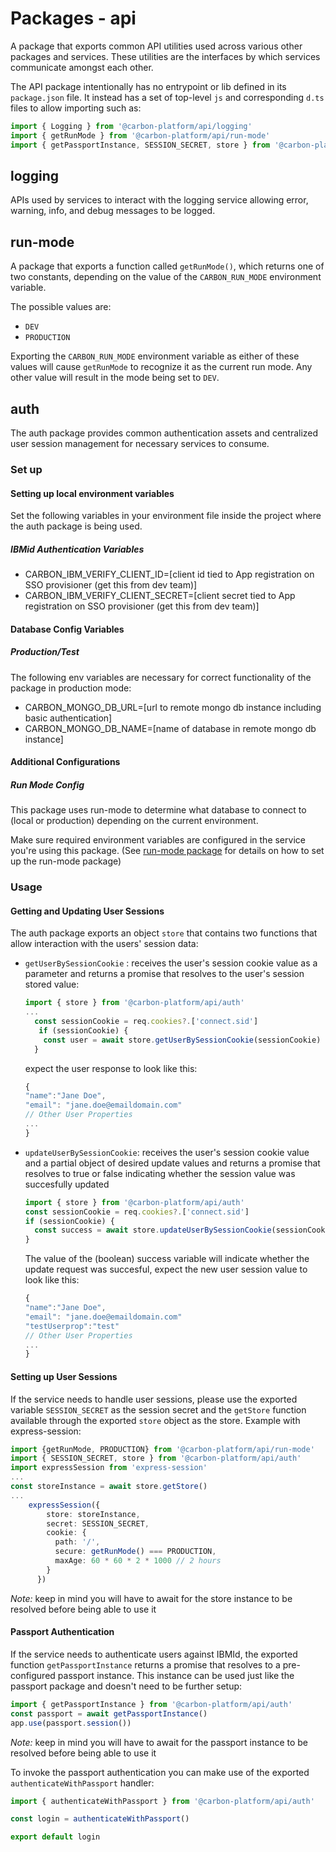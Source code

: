 # Packages - api

A package that exports common API utilities used across various other packages and services. These
utilities are the interfaces by which services communicate amongst each other.

The API package intentionally has no entrypoint or lib defined in its `package.json` file. It
instead has a set of top-level `js` and corresponding `d.ts` files to allow importing such as:

```ts
import { Logging } from '@carbon-platform/api/logging'
import { getRunMode } from '@carbon-platform/api/run-mode'
import { getPassportInstance, SESSION_SECRET, store } from '@carbon-platform/api/auth'
```

## logging

APIs used by services to interact with the logging service allowing error, warning, info, and debug
messages to be logged.

## run-mode

A package that exports a function called `getRunMode()`, which returns one of two constants,
depending on the value of the `CARBON_RUN_MODE` environment variable.

The possible values are:

- `DEV`
- `PRODUCTION`

Exporting the `CARBON_RUN_MODE` environment variable as either of these values will cause
`getRunMode` to recognize it as the current run mode. Any other value will result in the mode being
set to `DEV`.

## auth

The auth package provides common authentication assets and centralized user session management for
necessary services to consume.

### Set up

#### Setting up local environment variables

Set the following variables in your environment file inside the project where the auth package is
being used.

##### IBMid Authentication Variables

- CARBON_IBM_VERIFY_CLIENT_ID=[client id tied to App registration on SSO provisioner (get this from
  dev team)]
- CARBON_IBM_VERIFY_CLIENT_SECRET=[client secret tied to App registration on SSO provisioner (get
  this from dev team)]

#### Database Config Variables

##### Production/Test

The following env variables are necessary for correct functionality of the package in production
mode:

- CARBON_MONGO_DB_URL=[url to remote mongo db instance including basic authentication]
- CARBON_MONGO_DB_NAME=[name of database in remote mongo db instance]

#### Additional Configurations

##### Run Mode Config

This package uses run-mode to determine what database to connect to (local or production) depending
on the current environment.

Make sure required environment variables are configured in the service you're using this package.
(See [run-mode package](#run-mode) for details on how to set up the run-mode package)

### Usage

#### Getting and Updating User Sessions

The auth package exports an object `store` that contains two functions that allow interaction with
the users' session data:

- `getUserBySessionCookie` : receives the user's session cookie value as a parameter and returns a
  promise that resolves to the user's session stored value:

  ```ts
  import { store } from '@carbon-platform/api/auth'
  ...
    const sessionCookie = req.cookies?.['connect.sid']
     if (sessionCookie) {
      const user = await store.getUserBySessionCookie(sessionCookie)
    }
  ```

  expect the user response to look like this:

  ```ts
  {
  "name":"Jane Doe",
  "email": "jane.doe@emaildomain.com"
  // Other User Properties
  ...
  }
  ```

- `updateUserBySessionCookie`: receives the user's session cookie value and a partial object of
  desired update values and returns a promise that resolves to true or false indicating whether the
  session value was succesfully updated

  ```js
  import { store } from '@carbon-platform/api/auth'
  const sessionCookie = req.cookies?.['connect.sid']
  if (sessionCookie) {
    const success = await store.updateUserBySessionCookie(sessionCookie, { testUserProp: 'test' })
  }
  ```

  The value of the (boolean) success variable will indicate whether the update request was
  succesful, expect the new user session value to look like this:

  ```ts
  {
  "name":"Jane Doe",
  "email": "jane.doe@emaildomain.com"
  "testUserprop":"test"
  // Other User Properties
  ...
  }
  ```

#### Setting up User Sessions

If the service needs to handle user sessions, please use the exported variable `SESSION_SECRET` as
the session secret and the `getStore` function available through the exported `store` object as the
store. Example with express-session:

```ts
import {getRunMode, PRODUCTION} from '@carbon-platform/api/run-mode'
import { SESSION_SECRET, store } from '@carbon-platform/api/auth'
import expressSession from 'express-session'
...
const storeInstance = await store.getStore()
...
    expressSession({
        store: storeInstance,
        secret: SESSION_SECRET,
        cookie: {
          path: '/',
          secure: getRunMode() === PRODUCTION,
          maxAge: 60 * 60 * 2 * 1000 // 2 hours
        }
      })
```

_Note:_ keep in mind you will have to await for the store instance to be resolved before being able
to use it

#### Passport Authentication

If the service needs to authenticate users against IBMId, the exported function
`getPassportInstance` returns a promise that resolves to a pre-configured passport instance. This
instance can be used just like the passport package and doesn't need to be further setup:

```ts
import { getPassportInstance } from '@carbon-platform/api/auth'
const passport = await getPassportInstance()
app.use(passport.session())
```

_Note:_ keep in mind you will have to await for the passport instance to be resolved before being
able to use it

To invoke the passport authentication you can make use of the exported `authenticateWithPassport`
handler:

```ts
import { authenticateWithPassport } from '@carbon-platform/api/auth'

const login = authenticateWithPassport()

export default login
```

